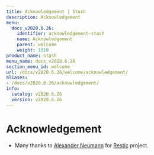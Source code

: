 ```yaml
---
title: Acknowledgement | Stash
description: Acknowledgement
menu:
  docs_v2020.6.26:
    identifier: acknowledgement-stash
    name: Acknowledgement
    parent: welcome
    weight: 1010
product_name: stash
menu_name: docs_v2020.6.26
section_menu_id: welcome
url: /docs/v2020.6.26/welcome/acknowledgement/
aliases:
- /docs/v2020.6.26/acknowledgement/
info:
  catalog: v2020.6.26
  version: v2020.6.26
---
```


# Acknowledgement
 - Many thanks to [Alexander Neumann](https://github.com/fd0) for [Restic](https://restic.net) project.
